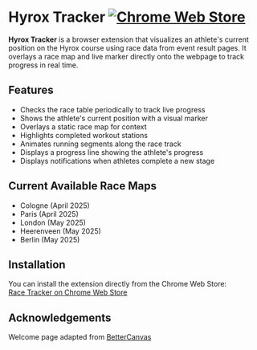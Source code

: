 # Hyrox Tracker [![Chrome Web Store](https://img.shields.io/chrome-web-store/v/cjpcedbmmjdjlnibdhfmljjdpeicnfkf?label=Chrome%20Web%20Store)](https://chromewebstore.google.com/detail/race-tracker/cjpcedbmmjdjlnibdhfmljjdpeicnfkf)

**Hyrox Tracker** is a browser extension that visualizes an athlete's current position on the Hyrox course using race data from event result pages. It overlays a race map and live marker directly onto the webpage to track progress in real time.

## Features

- Checks the race table periodically to track live progress
- Shows the athlete's current position with a visual marker
- Overlays a static race map for context
- Highlights completed workout stations
- Animates running segments along the race track
- Displays a progress line showing the athlete's progress
- Displays notifications when athletes complete a new stage

## Current Available Race Maps
- Cologne (April 2025)
- Paris (April 2025)
- London (May 2025)
- Heerenveen (May 2025)
- Berlin (May 2025)

## Installation

You can install the extension directly from the Chrome Web Store:  
[Race Tracker on Chrome Web Store](https://chromewebstore.google.com/detail/race-tracker/cjpcedbmmjdjlnibdhfmljjdpeicnfkf)

## Acknowledgements

Welcome page adapted from [BetterCanvas](https://github.com/ksucpea/bettercanvas)
